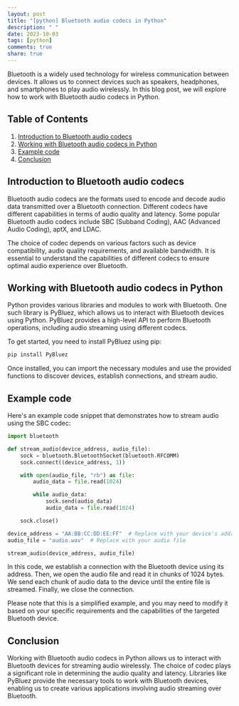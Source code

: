 ```yaml
---
layout: post
title: "[python] Bluetooth audio codecs in Python"
description: " "
date: 2023-10-03
tags: [python]
comments: true
share: true
---
```


Bluetooth is a widely used technology for wireless communication between devices. It allows us to connect devices such as speakers, headphones, and smartphones to play audio wirelessly. In this blog post, we will explore how to work with Bluetooth audio codecs in Python.

## Table of Contents
1. [Introduction to Bluetooth audio codecs](#introduction-to-bluetooth-audio-codecs)
2. [Working with Bluetooth audio codecs in Python](#working-with-bluetooth-audio-codecs-in-python)
3. [Example code](#example-code)
4. [Conclusion](#conclusion)

## Introduction to Bluetooth audio codecs

Bluetooth audio codecs are the formats used to encode and decode audio data transmitted over a Bluetooth connection. Different codecs have different capabilities in terms of audio quality and latency. Some popular Bluetooth audio codecs include SBC (Subband Coding), AAC (Advanced Audio Coding), aptX, and LDAC.

The choice of codec depends on various factors such as device compatibility, audio quality requirements, and available bandwidth. It is essential to understand the capabilities of different codecs to ensure optimal audio experience over Bluetooth.

## Working with Bluetooth audio codecs in Python

Python provides various libraries and modules to work with Bluetooth. One such library is PyBluez, which allows us to interact with Bluetooth devices using Python. PyBluez provides a high-level API to perform Bluetooth operations, including audio streaming using different codecs.

To get started, you need to install PyBluez using pip:

```python
pip install PyBluez
```

Once installed, you can import the necessary modules and use the provided functions to discover devices, establish connections, and stream audio.

## Example code

Here's an example code snippet that demonstrates how to stream audio using the SBC codec:

```python
import bluetooth

def stream_audio(device_address, audio_file):
    sock = bluetooth.BluetoothSocket(bluetooth.RFCOMM)
    sock.connect((device_address, 1))

    with open(audio_file, "rb") as file:
        audio_data = file.read(1024)

        while audio_data:
            sock.send(audio_data)
            audio_data = file.read(1024)

    sock.close()

device_address = "AA:BB:CC:DD:EE:FF"  # Replace with your device's address
audio_file = "audio.wav"  # Replace with your audio file

stream_audio(device_address, audio_file)
```

In this code, we establish a connection with the Bluetooth device using its address. Then, we open the audio file and read it in chunks of 1024 bytes. We send each chunk of audio data to the device until the entire file is streamed. Finally, we close the connection.

Please note that this is a simplified example, and you may need to modify it based on your specific requirements and the capabilities of the targeted Bluetooth device.

## Conclusion

Working with Bluetooth audio codecs in Python allows us to interact with Bluetooth devices for streaming audio wirelessly. The choice of codec plays a significant role in determining the audio quality and latency. Libraries like PyBluez provide the necessary tools to work with Bluetooth devices, enabling us to create various applications involving audio streaming over Bluetooth.